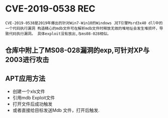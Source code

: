 # CVE-2019-0538 REC
`
CVE-2019-0538是2019年爆出的针对Win7-Win10的Windows JET引擎Msrd3x40 dll中的一个代码执行漏洞
构造精心的mdb文件可在解析mdb文件时释放无效的堆地址会发生堆损坏，导致代码执行漏洞。
具体exploit没有放出,与ms08-028相似。
`
## 仓库中附上了MS08-028漏洞的exp,可针对XP与2003进行攻击

## APT应用方法
+ 创建一个xls文件
+ 引用mdb Exploit文件
+ 打开文件后成功触发
+ 或者直接给目标发送Mdb 文件，打开后触发.
